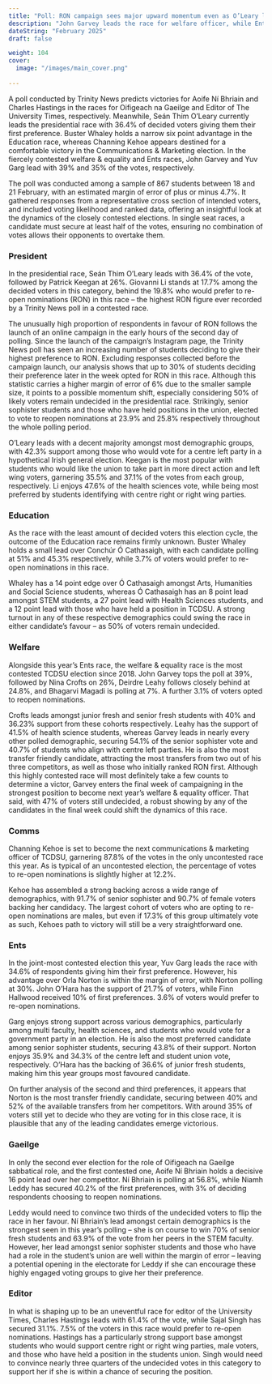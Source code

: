 ```yaml
---
title: "Poll: RON campaign sees major upward momentum even as O’Leary leads"
description: "John Garvey leads the race for welfare officer, while Ents remains too close to call"
dateString: "February 2025"
draft: false

weight: 104
cover:
  image: "/images/main_cover.png"
   
---
```


A poll conducted by Trinity News predicts victories for Aoife Ní Bhriain and Charles Hastings in the races for Oifigeach na Gaeilge and Editor of The University Times, respectively.  Meanwhile, Seán Thim O’Leary currently leads the presidential race with 36.4% of decided voters giving them their first preference. Buster Whaley holds a narrow six point advantage in the Education race, whereas Channing Kehoe appears destined for a comfortable victory in the Communications & Marketing election. In the fiercely contested welfare & equality and Ents races, John Garvey and Yuv Garg lead with 39% and 35% of the votes, respectively.

The poll was conducted among a sample of 867 students between 18 and 21 February, with an estimated margin of error of plus or minus 4.7%. It gathered responses from a representative cross section of intended voters, and included voting likelihood and ranked data, offering an insightful look at the dynamics of the closely contested elections. In single seat races, a candidate must secure at least half of the votes, ensuring no combination of votes allows their opponents to overtake them. 

### President 

In the presidential race, Seán Thim O’Leary leads with 36.4% of the vote, followed by  Patrick Keegan at 26%.  Giovanni Li stands at 17.7% among the decided voters in this category, behind the 19.8% who would prefer to re-open nominations (RON) in this race – the highest RON figure ever recorded by a Trinity News poll in a contested race.

The unusually high proportion of respondents in favour of RON follows the launch of an online campaign in the early hours of the second day of polling. Since the launch of the campaign’s Instagram page, the Trinity News poll has seen an increasing number of students deciding to give their highest preference to RON. Excluding responses collected before the campaign launch, our analysis shows that up to 30% of students deciding their preference later in the week opted for RON in this race. Although this statistic carries a higher margin of error of 6% due to the smaller sample size, it points to a possible momentum shift,  especially considering 50% of likely voters remain undecided in the presidential race. Strikingly, senior sophister students and those who have held positions in the union, elected to vote to reopen nominations at 23.9% and 25.8% respectively throughout the whole polling period. 

O’Leary leads with a decent majority amongst most demographic groups, with 42.3% support among those who would vote for a centre left party in a hypothetical Irish general election. Keegan is the most popular with students who would like the union to take part in more direct action and left wing voters, garnering 35.5% and 37.1% of the votes from each group, respectively. Li enjoys 47.6% of the health sciences vote, while being most preferred by students identifying with centre right or right wing parties. 

### Education
As the race with the least amount of decided voters this election cycle, the outcome of the Education race remains firmly unknown. Buster Whaley holds a small lead over Conchúr Ó Cathasaigh, with each candidate polling at 51% and 45.3% respectively, while 3.7% of voters would prefer to re-open nominations in this race.

Whaley has a 14 point edge over Ó Cathasaigh amongst Arts, Humanities and Social Science students, whereas Ó Cathasaigh has an 8 point lead amongst STEM students, a 27 point lead with Health Sciences students, and a 12 point lead with those who have held a position in TCDSU. A strong turnout in any of these respective demographics could swing the race in either candidate’s favour – as 50% of voters remain undecided. 

### Welfare 
Alongside this year’s Ents race, the welfare & equality race is the most contested TCDSU election since 2018. John Garvey tops the poll at 39%, followed by Nina Crofts on 26%,  Deirdre Leahy follows closely behind at 24.8%, and Bhagarvi Magadi is polling at 7%. A further 3.1% of voters opted to reopen nominations. 

Crofts leads amongst junior fresh and senior fresh students with 40% and 36.23% support from these cohorts respectively. Leahy has the support of 41.5% of health science students, whereas Garvey leads in nearly every other polled demographic, securing 54.1% of the senior sophister vote and 40.7% of students who align with centre left parties.  He is also the most transfer friendly candidate, attracting the most transfers from two out of his three competitors, as well as those who initially ranked RON first. Although this highly contested race will most definitely take a few counts to determine a victor, Garvey enters the final week of campaigning in the strongest position to become next year’s welfare & equality officer. That said, with 47% of voters still undecided, a robust showing by any of the candidates in the final week could shift the dynamics of this race. 

### Comms
Channing Kehoe is set to become the next communications & marketing officer of TCDSU, garnering 87.8% of the votes in the only uncontested race this year. As is typical of an uncontested election, the percentage of votes to re-open nominations is slightly higher at 12.2%. 

Kehoe has assembled a strong backing across a wide range of demographics, with 91.7% of senior sophister and 90.7% of female voters backing her candidacy. The largest cohort of voters who are opting to re-open nominations are males, but even if 17.3% of this group ultimately vote as such, Kehoes path to victory will still be a very straightforward one. 

### Ents
In the joint-most contested election this year, Yuv Garg leads the race with 34.6% of respondents giving him their first preference. However, his advantage over Orla Norton is within the margin of error, with Norton polling at 30%. John O’Hara has the support of 21.7% of voters, while Finn Hallwood received 10% of first preferences. 3.6% of voters would prefer to re-open nominations. 

Garg enjoys strong support across various demographics, particularly among multi faculty, health sciences, and students who would vote for a government party in an election. He is also the most preferred candidate among senior sophister students, securing 43.8% of their support. Norton enjoys 35.9% and 34.3% of the centre left and student union vote, respectively. O’Hara has the backing of 36.6% of junior fresh students, making him this year groups most favoured candidate.

On further analysis of the second and third preferences, it appears that Norton is the most transfer friendly candidate, securing between 40% and 52% of the available transfers from her competitors. With around 35% of voters still yet to decide who they are voting for in this close race, it is plausible that any of the leading candidates emerge victorious.

### Gaeilge 
In only the second ever election for the role of Oifigeach na Gaeilge sabbatical role, and the first contested one, Aoife Ní Bhriain holds a decisive 16 point lead over her competitor. Ní Bhriain is polling at 56.8%, while Niamh Leddy has secured 40.2% of the first preferences, with 3% of deciding respondents choosing to reopen nominations.

Leddy would need to convince two thirds of the undecided voters to flip the race in her favour. Ní Bhriain’s lead amongst certain demographics is the strongest seen in this year’s polling – she is on course to win 70% of senior fresh students and 63.9% of the vote from her peers in the STEM faculty. However,  her lead amongst senior sophister students and those who have had a role in the student’s union are well within the margin of error – leaving a potential opening in the electorate for Leddy if she can encourage these highly engaged voting groups to give her their preference. 

### Editor 
In what is shaping up to be an uneventful race for editor of the University Times, Charles Hastings leads with 61.4% of the vote, while Sajal Singh has secured 31.1%. 7.5% of the voters in this race would prefer to re-open nominations. Hastings has a particularly strong support base amongst students who would support centre right or right wing parties, male voters, and those who have held a position in the students union. Singh would need to convince nearly three quarters of the undecided votes in this category to support her if she is within a chance of securing the position. 